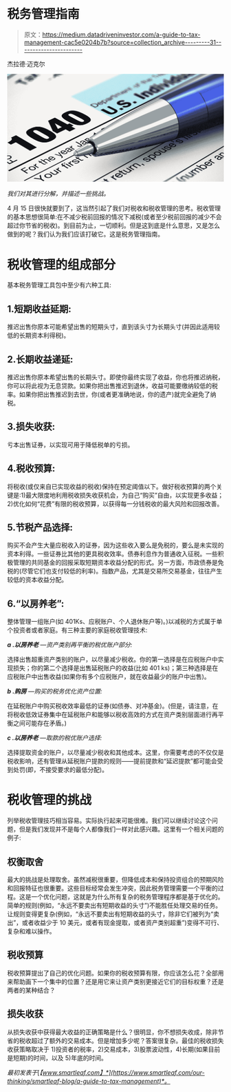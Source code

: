 # 税务管理指南

> 原文：<https://medium.datadriveninvestor.com/a-guide-to-tax-management-cac5e0204b7b?source=collection_archive---------31----------------------->

杰拉德·迈克尔

![](img/6792b70b768abbe3e29ad655c0a130c5.png)

*我们对其进行分解，并描述一些挑战。*

4 月 15 日很快就要到了，这当然引起了我们对税收和税收管理的思考。税收管理的基本思想很简单:在不减少税前回报的情况下减税(或者至少税前回报的减少不会超过你节省的税收)。到目前为止，一切顺利。但是这到底是什么意思，又是怎么做到的呢？我们认为我们应该打破它。这是税务管理指南。

# 税收管理的组成部分

基本税务管理工具包中至少有六种工具:

## 1.短期收益延期:

推迟出售你原本可能希望出售的短期头寸，直到该头寸为长期头寸(并因此适用较低的长期资本利得税)。

## 2.长期收益递延:

推迟出售你原本希望出售的长期头寸。即使你最终实现了收益，你也将推迟纳税，你可以将此视为无息贷款。如果你把出售推迟到退休，收益可能要缴纳较低的税率。如果你把出售推迟到去世，你(或者更准确地说，你的遗产)就完全避免了纳税。

## 3.损失收获:

亏本出售证券，以实现可用于降低税单的亏损。

## 4.税收预算:

将税收(或仅来自已实现收益的税收)保持在预定阈值以下。做好税收预算的两个关键是:1)最大限度地利用税收损失收获机会，为自己“购买”自由，以实现更多收益；2)优化如何“花费”有限的税收预算，以获得每一分钱税收的最大风险和回报改善。

## 5.节税产品选择:

购买不会产生大量应税收入的证券，因为这些收入要么是免税的，要么是未实现的资本利得。一些证券比其他的更具税收效率。债券利息作为普通收入征税。一些积极管理的共同基金的回报采取短期资本收益分配的形式。另一方面，市政债券是免税的(尽管它们也支付较低的利率)。指数产品，尤其是交易所交易基金，往往产生较低的资本收益分配。

## 6.“以房养老”:

整体管理一组账户(如 401Ks、应税账户、个人退休账户等)。)以减税的方式属于单个投资者或者家庭。有三种主要的家庭税收管理技术:

***a .以房养老*** *—资产类别再平衡的税优账户部分:*

选择出售超重资产类别的账户，以尽量减少税收。你的第一选择是在应税账户中实现损失；你的第二个选择是出售延税账户的收益(比如 401 ks)；第三种选择是在应税账户中出售收益(如果你有多个应税账户，就在收益最少的账户中出售)。

***b .购房*** *—购买的税务优化资产位置:*

在延税账户中购买税收效率最低的证券(如债券、对冲基金)。(但是，请注意，在将税收低效证券集中在延税账户和能够以税收高效的方式在资产类别层面进行再平衡之间可能存在矛盾。)

***c .以房养老*** *—取款的税优账户选择:*

选择提取资金的账户，以尽量减少税收和其他成本。这里，你需要考虑的不仅仅是税收影响，还有管理从延税账户提款的规则——提前提款和“延迟提款”都可能会受到处罚(即，不接受要求的最低分配)。

# 税收管理的挑战

列举税收管理技巧相当容易。实际执行起来可能很难。我们可以继续讨论这个问题，但是我们发现并不是每个人都像我们一样对此感兴趣。这里有一个相关问题的例子:

## 权衡取舍

最大的挑战是处理取舍。虽然减税很重要，但降低成本和保持投资组合的预期风险和回报特征也很重要。这些目标经常会发生冲突，因此税务管理需要一个平衡的过程。这是一个优化问题，这就是为什么所有复杂的税务管理程序都是基于优化的。简单的规则(例如，“永远不要卖出有短期收益的头寸”)不能胜任处理交易的任务。让规则变得更复杂(例如，“永远不要卖出有短期收益的头寸，除非它们被列为“卖出”，或者收益少于 10 美元，或者有现金提取，或者资产类别超重”)变得不可行、复杂和难以操作。

## 税收预算

税收预算提出了自己的优化问题。如果你的税收预算有限，你应该怎么花？全部用来帮助画下一个集中的位置？还是用它来让资产类别更接近它们的目标权重？还是两者的某种结合？

## 损失收获

从损失收获中获得最大收益的正确策略是什么？很明显，你不想损失收成，除非节省的税收超过了额外的交易成本。但是增加多少呢？答案很复杂。最佳的税收损失收获策略取决于 1)投资者的税率，2)交易成本，3)股票波动性，4)长期(如果目前是短期)的时间，以及 5)年底的时间。

*最初发表于*[*【www.smartleaf.com】*](https://www.smartleaf.com/our-thinking/smartleaf-blog/a-guide-to-tax-management)*。*